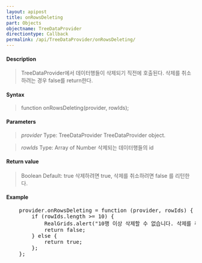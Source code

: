 ```yaml
---
layout: apipost
title: onRowsDeleting
part: Objects
objectname: TreeDataProvider
directiontype: Callback
permalink: /api/TreeDataProvider/onRowsDeleting/
---
```



#### Description

> TreeDataProvider에서 데이터행들이 삭제되기 직전에 호출된다.
> 삭제를 취소하려는 경우 false를 return한다.

#### Syntax

> function onRowsDeleting(provider, rowIds);

#### Parameters

> *provider*
> Type: TreeDataProvider
> TreeDataProvider object.

> *rowIds*
> Type: Array of Number
> 삭제되는 데이터행들의 id

#### Return value

> Boolean
> Default: true
> 삭제하려면 true, 삭제를 취소하려면 false 를 리턴한다.

#### Example

<pre class="prettyprint">
    provider.onRowsDeleting = function (provider, rowIds) {
        if (rowIds.length >= 10) {
            RealGrids.alert("10행 이상 삭제할 수 없습니다. 삭제를 취소 합니다.");
            return false;  
        } else {
            return true;
        };
    };
</pre>

